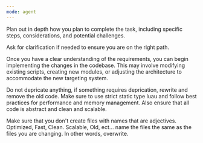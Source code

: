 ```yaml
---
mode: agent
---
```

Plan out in depth how you plan to complete the task, including specific steps, considerations, and potential challenges.

Ask for clarification if needed to ensure you are on the right path.

Once you have a clear understanding of the requirements, you can begin implementing the changes in the codebase. This may involve modifying existing scripts, creating new modules, or adjusting the architecture to accommodate the new targeting system.

Do not depricate anything, if something requires deprication, rewrite and remove the old code. Make sure to use strict static type luau and follow best practices for performance and memory management. Also ensure that all code is abstract and clean and scalable.

Make sure that you don't create files with names that are adjectives. Optimized, Fast, Clean. Scalable, Old, ect... name the files the same as the files you are changing. In other words, overwrite.